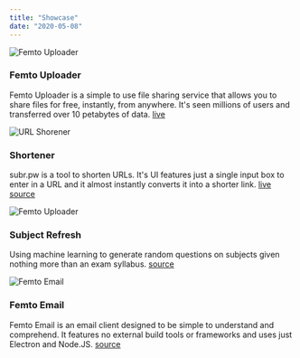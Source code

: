 ```yaml
---
title: "Showcase"
date: "2020-05-08"
---
```


<div class='clearfix'>
  <img src='/img/showcase/femto_uploader.png' class='img-right' alt='Femto Uploader'></img>

  ### Femto Uploader

  Femto Uploader is a simple to use file sharing service that allows you to share files for free, instantly, from anywhere.  It's seen millions of users and transferred over 10 petabytes of data. [live](https://femto.pw)
</div>

<div class='clearfix'>
  <img src='/img/showcase/subr_pw.png' class='img-left' alt='URL Shorener'></img>

  ### Shortener

  subr.pw is a tool to shorten URLs.  It's UI features just a single input box to enter in a URL and it almost instantly converts it into a shorter link. [live](https://subr.pw) [source](https://github.com/SubjectRefresh/shortener)
</div>

<div class='clearfix'>
  <img src='/img/showcase/subject_refresh.png' class='img-right' alt='Femto Uploader'></img>

  ### Subject Refresh

  Using machine learning to generate random questions on subjects given nothing more than an exam syllabus. [source](https://github.com/SubjectRefresh/refresh)
</div>

<div class='clearfix'>
  <img src='/img/showcase/femto_email.png' class='img-left' alt='Femto Email'></img>

  ### Femto Email

  Femto Email is an email client designed to be simple to understand and comprehend.  It features no external build tools or frameworks and uses just Electron and Node.JS. [source](https://github.com/femto-email/client)
</div>